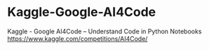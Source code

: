 # Kaggle-Google-AI4Code
Kaggle - Google AI4Code – Understand Code in Python Notebooks
https://www.kaggle.com/competitions/AI4Code/
